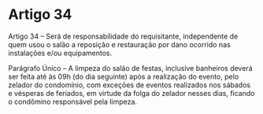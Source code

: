 # Artigo 34

Artigo 34 – Será de responsabilidade do requisitante, independente de quem
usou o salão a reposição e restauração por dano ocorrido nas instalações e/ou
equipamentos.

Parágrafo Único – A limpeza do salão de festas, inclusive banheiros deverá ser
feita até às 09h (do dia seguinte) após a realização do evento, pelo zelador do
condomínio, com exceções de eventos realizados nos sábados e vésperas de
feriados, em virtude da folga do zelador nesses dias, ficando o condômino
responsável pela limpeza.
